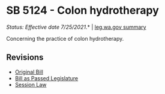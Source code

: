# SB 5124 - Colon hydrotherapy
*Status: Effective date 7/25/2021*.* | [leg.wa.gov summary](https://app.leg.wa.gov/billsummary?BillNumber=5124&Year=2021)

Concerning the practice of colon hydrotherapy.

## Revisions
* [Original Bill](1/)
* [Bill as Passed Legislature](1/)
* [Session Law](1/)